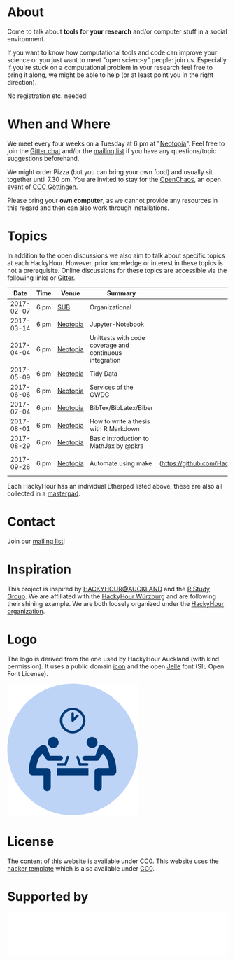 # About
Come to talk about **tools for your research** and/or computer stuff in a social environment.

If you want to know how computational tools and code can improve your science or you just want to meet "open scienc-y" people: join us. Especially if you're stuck on a computational problem in your research feel free to bring it along, we might be able to help (or at least point you in the right direction).

No registration etc. needed!

# When and Where
We meet every four weeks on a Tuesday at 6 pm at "[Neotopia](https://cccgoe.de/wiki/Neotopia)". Feel free to join the [Gitter chat](https://gitter.im/HackyHour/Goettingen?utm_source=share-link&utm_medium=link&utm_campaign=share-link) and/or the [mailing list](https://listserv.gwdg.de/mailman/listinfo/hackyhour) if you have any questions/topic suggestions beforehand.

We might order Pizza (but you can bring your own food) and usually sit together until 7.30 pm. You are invited to stay for the [OpenChaos](https://cccgoe.de/wiki/OpenChaos), an open event of [CCC Göttingen](https://cccgoe.de/wiki/Hauptseite).

Please bring your **own computer**, as we cannot provide any resources in this regard and then can also work through installations.

# Topics
In addition to the open discussions we also aim to talk about specific topics at each HackyHour. However, prior knowledge or interest in these topics is not a prerequisite. Online discussions for these topics are accessible via the following links or [Gitter](https://gitter.im/HackyHour/Goettingen?utm_source=share-link&utm_medium=link&utm_campaign=share-link).

| Date | Time | Venue | Summary      | Discussion |
| --------- | ------ | ------| -------------| ----------:|
| 2017-02-07 | 6 pm | [SUB](https://www.sub.uni-goettingen.de/sub-aktuell/) | Organizational | [#1](https://github.com/HackyHour/Goettingen/issues/1) and [pad](http://etherpad.gwdg.de/p/HackyHourGoettingen_2017-02-07) |
| 2017-03-14 | 6 pm | [Neotopia](https://cccgoe.de/wiki/Neotopia) | Jupyter-Notebook | [#3](https://github.com/HackyHour/Goettingen/issues/3) and [pad](http://etherpad.gwdg.de/p/HackyHourGoettingen_2017-03-14) |
| 2017-04-04 | 6 pm | [Neotopia](https://cccgoe.de/wiki/Neotopia) | Unittests with code coverage and continuous integration  | [#4](https://github.com/HackyHour/Goettingen/issues/4) and [pad](http://etherpad.gwdg.de/p/HackyHourGoettingen_2017-04-04) |
| 2017-05-09 | 6 pm | [Neotopia](https://cccgoe.de/wiki/Neotopia) | Tidy Data | [#5](https://github.com/HackyHour/Goettingen/issues/5) and [pad](http://etherpad.gwdg.de/p/HackyHourGoettingen_2017-05-09) |
| 2017-06-06 | 6 pm | [Neotopia](https://cccgoe.de/wiki/Neotopia) | Services of the GWDG | [pad](http://etherpad.gwdg.de/p/HackyHourGoettingen_2017-06-06) |
| 2017-07-04 | 6 pm | [Neotopia](https://cccgoe.de/wiki/Neotopia) | BibTex/BibLatex/Biber | [pad](http://etherpad.gwdg.de/p/HackyHourGoettingen_2017-07-04) |
| 2017-08-01 | 6 pm | [Neotopia](https://cccgoe.de/wiki/Neotopia) | How to write a thesis with R Markdown | [#9](https://github.com/HackyHour/Goettingen/issues/9) and [pad](http://etherpad.gwdg.de/p/HackyHourGoettingen_2017-08-01) |
| 2017-08-29 | 6 pm | [Neotopia](https://cccgoe.de/wiki/Neotopia) | Basic introduction to MathJax by @pkra| [#10](https://github.com/HackyHour/Goettingen/issues/10) and [pad](http://etherpad.gwdg.de/p/HackyHourGoettingen_2017-08-29) |
| 2017-09-26 | 6 pm | [Neotopia](https://cccgoe.de/wiki/Neotopia) | Automate using make| [#11] (https://github.com/HackyHour/Goettingen/issues/11) and [pad](http://etherpad.gwdg.de/p/HackyHourGoettingen_2017-09-26) |

Each HackyHour has an individual Etherpad listed above, these are also all collected in a [masterpad](http://etherpad.gwdg.de/p/HackyHourGoettingen).

# Contact 
Join our [mailing list](https://listserv.gwdg.de/mailman/listinfo/hackyhour)! 

# Inspiration
This project is inspired by [HACKYHOUR@AUCKLAND](https://uoa-eresearch.github.io/HackyHour/) and the [R Study Group](http://minisciencegirl.github.io/studyGroup/). We are affiliated with the [HackyHour Würzburg](https://hackyhour.github.io/Wuerzburg/) and are following their shining example. We are both loosely organized under the [HackyHour organization](https://hackyhour.github.io/).

# Logo
The logo is derived from the one used by HackyHour Auckland (with kind permission).
It uses a public domain <a href="https://thenounproject.com/search/?q=hackathon&i=6324">icon</a> 
and the open <a href="https://fontlibrary.org/en/font/jellee-typeface">Jelle</a> font (SIL Open Font License).

![Logo HackyHour](logo/hackyhour.svg "Logo HackyHour")

# License
The content of this website is available under [CC0](LICENSE).
This website uses the [hacker template](https://github.com/pages-themes/hacker/) which is also available under [CC0](https://creativecommons.org/publicdomain/zero/1.0/legalcode).

# Supported by
![Logo SUB Göttingen](logo/GAU-SUB_weiss.png "SUB Göttingen")
